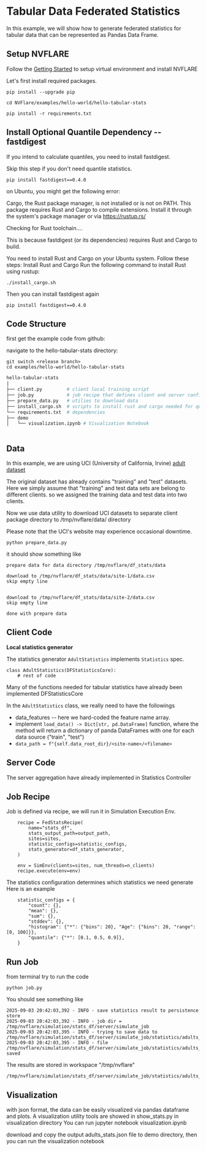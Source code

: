 # Tabular Data Federated Statistics 

In this example, we will show how to generate federated statistics for tabular data that can be represented as Pandas Data Frame.

## Setup NVFLARE
Follow the [Getting Started](https://nvflare.readthedocs.io/en/main/getting_started.html) to setup virtual environment and install NVFLARE

Let's first install required packages.

```
pip install --upgrade pip

cd NVFlare/examples/hello-world/hello-tabular-stats

pip install -r requirements.txt
```


## Install Optional Quantile Dependency -- fastdigest

If you intend to calculate quantiles, you need to install fastdigest. 

Skip this step if you don't need quantile statistics. 

```
pip install fastdigest==0.4.0
```

on Ubuntu, you might get the following error:

  Cargo, the Rust package manager, is not installed or is not on PATH.
  This package requires Rust and Cargo to compile extensions. Install it through
  the system's package manager or via https://rustup.rs/
      
  Checking for Rust toolchain....

This is because fastdigest (or its dependencies) requires Rust and Cargo to build. 

You need to install Rust and Cargo on your Ubuntu system. Follow these steps:
Install Rust and Cargo
Run the following command to install Rust using rustup:

```
./install_cargo.sh
```

Then you can install fastdigest again
```
pip install fastdigest==0.4.0
```

## Code Structure
first get the example code from github:

navigate to the hello-tabular-stats directory:

```
git switch <release branch>
cd examples/hello-world/hello-tabular-stats
```
``` bash
hello-tabular-stats
|
├── client.py         # client local training script
├── job.py            # job recipe that defines client and server configurations
├── prepare_data.py   # utilies to download data
├── install_cargo.sh  # scripts to install rust and cargo needed for quantil dependency, only needed if you plan to inistall quantile dependency
└── requirements.txt  # dependencies
├── demo
│   └── visualization.ipynb # Visualization Notebook
 
```

## Data

In this example, we are using UCI (University of California, Irvine) [adult dataset](https://archive.ics.uci.edu/dataset/2/adult)

The original dataset has already contains "training" and "test" datasets. Here we simply assume that "training" and test data sets are belong to different clients.
so we assigned the training data and test data into two clients.
 
Now we use data utility to download UCI datasets to separate client package directory to /tmp/nvflare/data/ directory

Please note that the UCI's website may experience occasional downtime.

```shell
python prepare_data.py
```
it should show something like
```
prepare data for data directory /tmp/nvflare/df_stats/data

download to /tmp/nvflare/df_stats/data/site-1/data.csv
skip empty line


download to /tmp/nvflare/df_stats/data/site-2/data.csv
skip empty line

done with prepare data
```

## Client Code

**Local statistics generator**

The statistics generator `AdultStatistics` implements `Statistics` spec.

```
class AdultStatistics(DFStatisticsCore):
    # rest of code 
```
Many of the functions needed for tabular statistics have already been implemented DFStatisticsCore

In the `AdultStatistics` class, we really need to have the followings
* data_features -- here we hard-coded the feature name array. 
* implement `load_data() -> Dict[str, pd.DataFrame]` function, where 
  the method will return a dictionary of panda DataFrames with one for each data source ("train", "test")
* `data_path = f"{self.data_root_dir}/<site-name>/<filename>`

## Server Code
The server aggregation have already implemented in Statistics Controller

## Job Recipe

Job is defined via recipe, we will run it in Simulation Execution Env.

```
    recipe = FedStatsRecipe(
        name="stats_df",
        stats_output_path=output_path,
        sites=sites,
        statistic_configs=statistic_configs,
        stats_generator=df_stats_generator,
    )

    env = SimEnv(clients=sites, num_threads=n_clients)
    recipe.execute(env=env)

```

The statistics configuration determines which statistics we need generate
Here is an example
```
    statistic_configs = {
        "count": {},
        "mean": {},
        "sum": {},
        "stddev": {},
        "histogram": {"*": {"bins": 20}, "Age": {"bins": 20, "range": [0, 100]}},
        "quantile": {"*": [0.1, 0.5, 0.9]},
    }
```

## Run Job
from terminal try to run the code
 
```
python job.py
```

You should see something like

```
2025-09-03 20:42:03,392 - INFO - save statistics result to persistence store
2025-09-03 20:42:03,392 - INFO - job dir = /tmp/nvflare/simulation/stats_df/server/simulate_job
2025-09-03 20:42:03,395 - INFO - trying to save data to /tmp/nvflare/simulation/stats_df/server/simulate_job/statistics/adults_stats.json
2025-09-03 20:42:03,395 - INFO - file /tmp/nvflare/simulation/stats_df/server/simulate_job/statistics/adults_stats.json saved

```
The results are stored in workspace "/tmp/nvflare"
```
/tmp/nvflare/simulation/stats_df/server/simulate_job/statistics/adults_stats.json
```

## Visualization
   with json format, the data can be easily visualized via pandas dataframe and plots. 
   A visualization utility tools are showed in show_stats.py in visualization directory
   You can run jupyter notebook visualization.ipynb

   download and copy the output adults_stats.json file to demo directory, then you can run the visualization notebook 




 